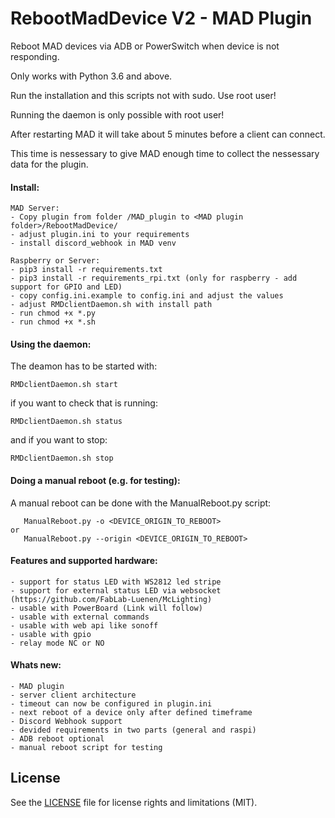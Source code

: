# RebootMadDevice V2 - MAD Plugin
Reboot MAD devices via ADB or PowerSwitch when device is not responding.

Only works with Python 3.6 and above.

Run the installation and this scripts not with sudo. Use root user!

Running the daemon is only possible with root user!

After restarting MAD it will take about 5 minutes before a client can connect. 

This time is nessessary to give MAD enough time to collect the nessessary data for the plugin.

#### Install:
```
MAD Server:
- Copy plugin from folder /MAD_plugin to <MAD plugin folder>/RebootMadDevice/ 
- adjust plugin.ini to your requirements
- install discord_webhook in MAD venv

Raspberry or Server:
- pip3 install -r requirements.txt
- pip3 install -r requirements_rpi.txt (only for raspberry - add support for GPIO and LED)
- copy config.ini.example to config.ini and adjust the values
- adjust RMDclientDaemon.sh with install path
- run chmod +x *.py
- run chmod +x *.sh
```

#### Using the daemon:
 
The deamon has to be started with:
```
RMDclientDaemon.sh start
```
if you want to check that is running:
```
RMDclientDaemon.sh status
```

and if you want to stop:
```
RMDclientDaemon.sh stop
```

#### Doing a manual reboot (e.g. for testing):
 
A manual reboot can be done with the ManualReboot.py script:
```
   ManualReboot.py -o <DEVICE_ORIGIN_TO_REBOOT>
or
   ManualReboot.py --origin <DEVICE_ORIGIN_TO_REBOOT>
```

#### Features and supported hardware:
```
- support for status LED with WS2812 led stripe
- support for external status LED via websocket (https://github.com/FabLab-Luenen/McLighting)
- usable with PowerBoard (Link will follow)
- usable with external commands
- usable with web api like sonoff
- usable with gpio
- relay mode NC or NO
```
#### Whats new:
```
- MAD plugin 
- server client architecture
- timeout can now be configured in plugin.ini
- next reboot of a device only after defined timeframe
- Discord Webhook support
- devided requirements in two parts (general and raspi)
- ADB reboot optional
- manual reboot script for testing
```
## License
See the [LICENSE](https://github.com/GhostTalker/RebootMadDevice/blob/master/LICENSE.md) file for license rights and limitations (MIT).
